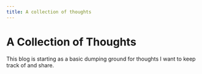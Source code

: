 ```yaml
---
title: A collection of thoughts
---
```


# A Collection of Thoughts

This blog is starting as a basic dumping ground for thoughts I want to keep track of and share.
